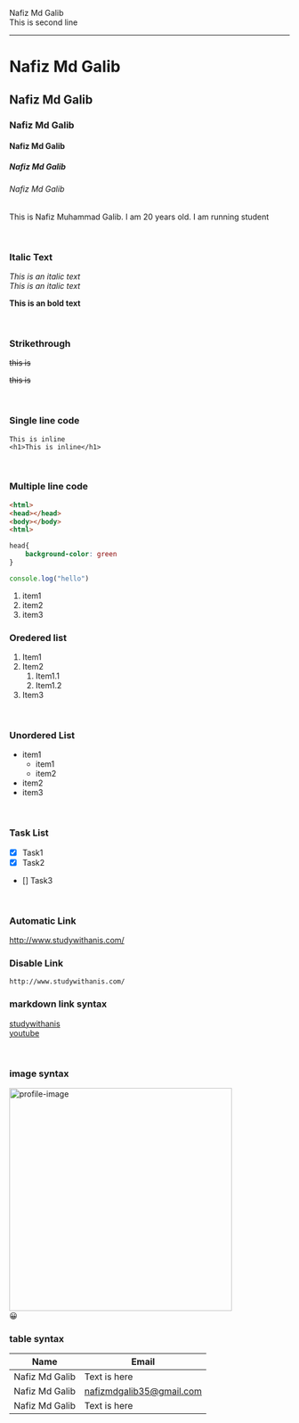 <!--markdown tutorial-->

Nafiz Md Galib<br/>
This is second line

___

# Nafiz Md Galib

## Nafiz Md Galib

### Nafiz Md Galib

#### Nafiz Md Galib

##### Nafiz Md Galib

###### Nafiz Md Galib

<p>This is Nafiz Muhammad Galib. I am 20 years old. I am running student</p>

</br>

### Italic Text
<i>This is an italic text</i>  
_This is an italic text_

__This is an bold text__

</br>

### Strikethrough
<del>this is</del>

~~this is~~

</br>

### Single line code
`This is inline`   
`<h1>This is inline</h1>`

</br>

### Multiple line code

```html
<html>
<head></head>
<body></body>
<html>
```

```css
head{
    background-color: green
}
```

```javascript
console.log("hello")
```

<ol>
  <li>item1</li>
  <li>item2</li>
  <li>item3</li>
</ol>

### Oredered list
1. Item1
2. Item2
   1. Item1.1
   2. Item1.2
3. Item3

</br>

### Unordered List
- item1
  - item1
  - item2
- item2
- item3

</br>

### Task List
- [x] Task1
- [x] Task2
- [] Task3

</br>

### Automatic Link
http://www.studywithanis.com/

### Disable Link
`http://www.studywithanis.com/`

### markdown link syntax
<!--[title](link)-->
<!-- [studywithanis](http://www.studywithanis.com/) -->

[studywithanis][websitelink]  
[youtube][youtubelink]

</br>

### image syntax
<!-- ![alt text] (image) -->
<!-- ![profile](IMGP1364.JPG) -->
<img src="IMGP1364.JPG" height="auto" width="400" title="profile-image">

</br>
😀

### table syntax
| Name | Email |
| --------- | ------ |
| Nafiz Md Galib | Text is here |
| Nafiz Md Galib | nafizmdgalib35@gmail.com |
| Nafiz Md Galib | Text is here |

<!-- all link is here -->
[websitelink]: http://www.studywithanis.com
[youtubelink]: https://www.youtube.com